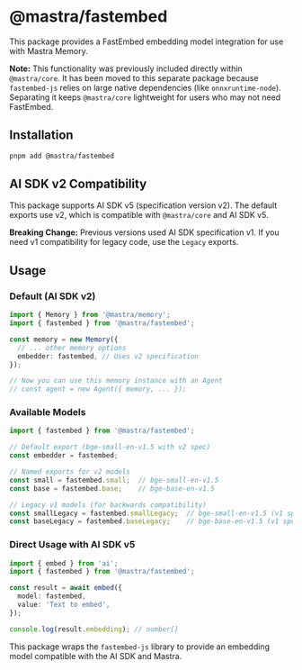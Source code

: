 # @mastra/fastembed

This package provides a FastEmbed embedding model integration for use with Mastra Memory.

**Note:** This functionality was previously included directly within `@mastra/core`. It has been moved to this separate package because `fastembed-js` relies on large native dependencies (like `onnxruntime-node`). Separating it keeps `@mastra/core` lightweight for users who may not need FastEmbed.

## Installation

```bash
pnpm add @mastra/fastembed
```

## AI SDK v2 Compatibility

This package supports AI SDK v5 (specification version v2). The default exports use v2, which is compatible with `@mastra/core` and AI SDK v5.

**Breaking Change:** Previous versions used AI SDK specification v1. If you need v1 compatibility for legacy code, use the `Legacy` exports.

## Usage

### Default (AI SDK v2)

```typescript
import { Memory } from '@mastra/memory';
import { fastembed } from '@mastra/fastembed';

const memory = new Memory({
  // ... other memory options
  embedder: fastembed, // Uses v2 specification
});

// Now you can use this memory instance with an Agent
// const agent = new Agent({ memory, ... });
```

### Available Models

```typescript
import { fastembed } from '@mastra/fastembed';

// Default export (bge-small-en-v1.5 with v2 spec)
const embedder = fastembed;

// Named exports for v2 models
const small = fastembed.small;  // bge-small-en-v1.5
const base = fastembed.base;    // bge-base-en-v1.5

// Legacy v1 models (for backwards compatibility)
const smallLegacy = fastembed.smallLegacy;  // bge-small-en-v1.5 (v1 spec)
const baseLegacy = fastembed.baseLegacy;    // bge-base-en-v1.5 (v1 spec)
```

### Direct Usage with AI SDK v5

```typescript
import { embed } from 'ai';
import { fastembed } from '@mastra/fastembed';

const result = await embed({
  model: fastembed,
  value: 'Text to embed',
});

console.log(result.embedding); // number[]
```

This package wraps the `fastembed-js` library to provide an embedding model compatible with the AI SDK and Mastra.
